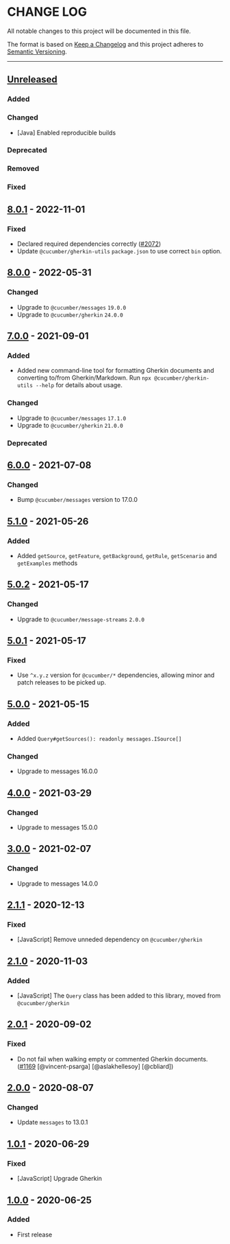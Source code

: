 # CHANGE LOG
All notable changes to this project will be documented in this file.

The format is based on [Keep a Changelog](http://keepachangelog.com/)
and this project adheres to [Semantic Versioning](http://semver.org/).

----
## [Unreleased]

### Added

### Changed

* [Java] Enabled reproducible builds

### Deprecated

### Removed

### Fixed

## [8.0.1] - 2022-11-01

### Fixed

* Declared required dependencies correctly ([#2072](https://github.com/cucumber/common/pull/2072))
* Update `@cucumber/gherkin-utils` `package.json` to use correct `bin` option.

## [8.0.0] - 2022-05-31

### Changed

* Upgrade to `@cucumber/messages` `19.0.0`
* Upgrade to `@cucumber/gherkin` `24.0.0`

## [7.0.0] - 2021-09-01

### Added

* Added new command-line tool for formatting Gherkin documents and converting to/from Gherkin/Markdown.
  Run `npx @cucumber/gherkin-utils --help` for details about usage.

### Changed

* Upgrade to `@cucumber/messages` `17.1.0`
* Upgrade to `@cucumber/gherkin` `21.0.0`

### Deprecated

## [6.0.0] - 2021-07-08

### Changed

* Bump `@cucumber/messages` version to 17.0.0

## [5.1.0] - 2021-05-26

### Added

* Added `getSource`, `getFeature`, `getBackground`, `getRule`, `getScenario` and `getExamples` methods

## [5.0.2] - 2021-05-17

### Changed

* Upgrade to `@cucumber/message-streams` `2.0.0`

## [5.0.1] - 2021-05-17

### Fixed

* Use `^x.y.z` version for `@cucumber/*` dependencies, allowing minor and patch releases to be picked up.

## [5.0.0] - 2021-05-15

### Added

* Added `Query#getSources(): readonly messages.ISource[]`

### Changed

* Upgrade to messages 16.0.0

## [4.0.0] - 2021-03-29

### Changed

* Upgrade to messages 15.0.0

## [3.0.0] - 2021-02-07

### Changed

* Upgrade to messages 14.0.0

## [2.1.1] - 2020-12-13

### Fixed

* [JavaScript] Remove unneded dependency on `@cucumber/gherkin`

## [2.1.0] - 2020-11-03

### Added

* [JavaScript] The `Query` class has been added to this library, moved from `@cucumber/gherkin`

## [2.0.1] - 2020-09-02

### Fixed

* Do not fail when walking empty or commented Gherkin documents.
  ([#1169](https://github.com/cucumber/cucumber/pull/1169)
   [@vincent-psarga]
   [@aslakhellesoy]
   [@cbliard])

## [2.0.0] - 2020-08-07

### Changed

* Update `messages` to 13.0.1

## [1.0.1] - 2020-06-29

### Fixed

* [JavaScript] Upgrade Gherkin

## [1.0.0] - 2020-06-25

### Added

* First release

<!-- Releases -->
[Unreleased]: https://github.com/cucumber/cucumber/compare/gherkin-utils/v8.0.1...main
[8.0.1]:      https://github.com/cucumber/cucumber/compare/gherkin-utils/v8.0.0...gherkin-utils/v8.0.1
[8.0.0]:      https://github.com/cucumber/cucumber/compare/gherkin-utils/v7.0.0...gherkin-utils/v8.0.0
[7.0.0]:      https://github.com/cucumber/cucumber/compare/gherkin-utils/v6.0.0...gherkin-utils/v7.0.0
[6.0.0]:      https://github.com/cucumber/cucumber/compare/gherkin-utils/v5.1.0...gherkin-utils/v6.0.0
[5.1.0]:      https://github.com/cucumber/cucumber/compare/gherkin-utils/v5.0.2...gherkin-utils/v5.1.0
[5.0.2]:      https://github.com/cucumber/cucumber/compare/gherkin-utils/v5.0.1...gherkin-utils/v5.0.2
[5.0.1]:      https://github.com/cucumber/cucumber/compare/gherkin-utils/v5.0.0...gherkin-utils/v5.0.1
[5.0.0]:      https://github.com/cucumber/cucumber/compare/gherkin-utils/v4.0.0...gherkin-utils/v5.0.0
[4.0.0]:      https://github.com/cucumber/cucumber/compare/gherkin-utils/v3.0.0...gherkin-utils/v4.0.0
[3.0.0]:      https://github.com/cucumber/cucumber/compare/gherkin-utils/v2.1.1...gherkin-utils/v3.0.0
[2.1.1]:      https://github.com/cucumber/cucumber/compare/gherkin-utils/v2.1.0...gherkin-utils/v2.1.1
[2.1.0]:      https://github.com/cucumber/cucumber/compare/gherkin-utils/v2.0.1...gherkin-utils/v2.1.0
[2.0.1]:      https://github.com/cucumber/cucumber/compare/gherkin-utils/v2.0.0...gherkin-utils/v2.0.1
[2.0.0]:      https://github.com/cucumber/cucumber/compare/gherkin-utils/v1.0.1...gherkin-utils/v2.0.0
[1.0.1]:      https://github.com/cucumber/cucumber/compare/gherkin-utils/v1.0.0...gherkin-utils/v1.0.1
[1.0.0]:      https://github.com/cucumber/cucumber/releases/tag/gherkin-utils/v1.0.0

<!-- Contributors in alphabetical order -->
[aslakhellesoy]:    https://github.com/aslakhellesoy
[cbliard]:          https://github.com/cbliard
[vincent-psarga]:   https://github.com/vincent-psarga
